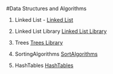 #Data Structures and Algorithms

1. Linked List - [Linked List](https://github.com/Omac092627/data-structures-and-algorithms/tree/master/Data%20Structures/LinkedList.cs) 

2. Linked List Library [Linked List Library](https://github.com/Omac092627/data-structures-and-algorithms/tree/master/Data%20Structures/LLLibrary/LLLibrary)

3. Trees [Trees Library](https://github.com/Omac092627/data-structures-and-algorithms/tree/master/Code%20Challenges/401%20Code%20Challenges/Trees)

4. SortingAlgorithms [SortAlgorithms](https://github.com/Omac092627/data-structures-and-algorithms/tree/master/Data%20Structures/Sotring%20Algorithms)

5. HashTables [HashTables](https://github.com/Omac092627/data-structures-and-algorithms/tree/master/Data%20Structures/HashTables)

